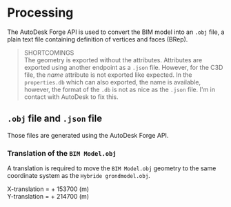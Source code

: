 # Processing

The AutoDesk Forge API is used to convert the BIM model into an `.obj` file, a plain text file containing definition of vertices and faces (BRep). 

> SHORTCOMINGS   
> The geometry is exported without the attributes. Attributes are exported using another endpoint as a `.json` file. However, for the C3D file, the *name* attribute is not exported like expected. In the `properties.db` which can also exported, the name is available, however, the format of the `.db` is not as nice as the `.json` file. I'm in contact with AutoDesk to fix this.

## `.obj` file and `.json` file

Those files are generated using the AutoDesk Forge API. 

### Translation of the `BIM Model.obj`

A translation is required to move the `BIM Model.obj` geometry to the same coordinate system as the `Hybride grondmodel.obj`. 

X-translation = + 153700 (m)  
Y-translation = + 214700 (m)

